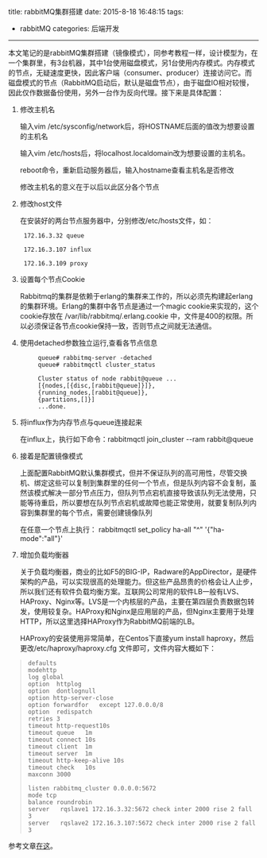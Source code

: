 title: rabbitMQ集群搭建
date: 2015-8-18 16:48:15
tags:
- rabbitMQ 
categories: 后端开发
---

本文笔记的是rabbitMQ集群搭建（镜像模式），同参考教程一样，设计模型为，在一个集群里，有3台机器，其中1台使用磁盘模式，另1台使用内存模式。内存模式的节点，无疑速度更快，因此客户端（consumer、producer）连接访问它。而磁盘模式的节点（RabbitMQ启动后，默认是磁盘节点），由于磁盘IO相对较慢，因此仅作数据备份使用，另外一台作为反向代理。接下来是具体配置：


1. 修改主机名

    输入vim /etc/sysconfig/network后，将HOSTNAME后面的值改为想要设置的主机名

	输入vim /etc/hosts后，将localhost.localdomain改为想要设置的主机名。

	reboot命令，重新启动服务器后，输入hostname查看主机名是否修改

	修改主机名的意义在于以后以此区分各个节点

 
2. 修改host文件

    在安装好的两台节点服务器中，分别修改/etc/hosts文件，如：

    	172.16.3.32 queue
    
    	172.16.3.107 influx

    	172.16.3.109 proxy


3. 设置每个节点Cookie

	Rabbitmq的集群是依赖于erlang的集群来工作的，所以必须先构建起erlang的集群环境。Erlang的集群中各节点是通过一个magic cookie来实现的，这个cookie存放在 /var/lib/rabbitmq/.erlang.cookie 中，文件是400的权限。所以必须保证各节点cookie保持一致，否则节点之间就无法通信。<!-- more -->

4. 使用detached参数独立运行,查看各节点信息
			
			queue# rabbitmq-server -detached
			queue# rabbitmqctl cluster_status

            Cluster status of node rabbit@queue ...
			[{nodes,[{disc,[rabbit@queue]}]},
			{running_nodes,[rabbit@queue]},
			{partitions,[]}]
			...done.


5. 将influx作为内存节点与queue连接起来

	 在influx上，执行如下命令：rabbitmqctl join_cluster --ram rabbit@queue   
	
6. 接着是配置镜像模式

	上面配置RabbitMQ默认集群模式，但并不保证队列的高可用性，尽管交换机、绑定这些可以复制到集群里的任何一个节点，但是队列内容不会复制，虽然该模式解决一部分节点压力，但队列节点宕机直接导致该队列无法使用，只能等待重启，所以要想在队列节点宕机或故障也能正常使用，就要复制队列内容到集群里的每个节点，需要创建镜像队列
	
	在任意一个节点上执行：
	rabbitmqctl set_policy ha-all "^" '{"ha-mode":"all"}'

7. 增加负载均衡器

	关于负载均衡器，商业的比如F5的BIG-IP，Radware的AppDirector，是硬件架构的产品，可以实现很高的处理能力。但这些产品昂贵的价格会让人止步，所以我们还有软件负载均衡方案。互联网公司常用的软件LB一般有LVS、HAProxy、Nginx等。LVS是一个内核层的产品，主要在第四层负责数据包转发，使用较复杂。HAProxy和Nginx是应用层的产品，但Nginx主要用于处理HTTP，所以这里选择HAProxy作为RabbitMQ前端的LB。

	HAProxy的安装使用非常简单，在Centos下直接yum install haproxy，然后更改/etc/haproxy/haproxy.cfg 文件即可，文件内容大概如下：



>     defaults
>     modehttp
>     log global
>     option  httplog
>     option  dontlognull
>     option http-server-close
>     option forwardfor   except 127.0.0.0/8
>     option  redispatch
>     retries 3
>     timeout http-request10s
>     timeout queue   1m
>     timeout connect 10s
>     timeout client  1m
>     timeout server  1m
>     timeout http-keep-alive 10s
>     timeout check   10s
>     maxconn 3000
>      
>     listen rabbitmq_cluster 0.0.0.0:5672
>     mode tcp
>     balance roundrobin
>     server   rqslave1 172.16.3.32:5672 check inter 2000 rise 2 fall 3   
>     server   rqslave2 172.16.3.107:5672 check inter 2000 rise 2 fall 3 
	

参考文章[在这](http://www.cnblogs.com/flat_peach/archive/2013/04/07/3004008.html)。